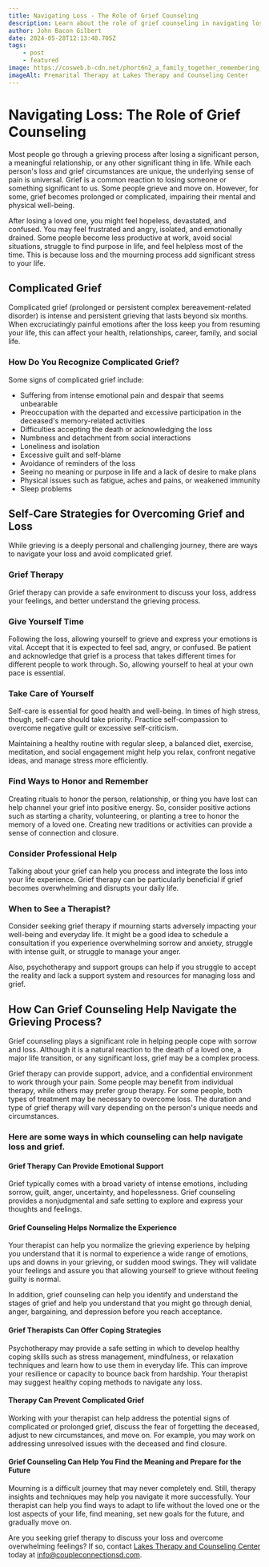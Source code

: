 ```yaml
---
title: Navigating Loss - The Role of Grief Counseling
description: Learn about the role of grief counseling in navigating loss and managing complicated grief. Discover self-care strategies, the benefits of professional help, and how therapy can provide emotional support and coping strategies during the grieving process.
author: John Bacon Gilbert
date: 2024-05-28T12:13:48.705Z
tags:
    - post
    - featured
image: https://cosweb.b-cdn.net/phort6n2_a_family_together_remembering_a_loved_one_ee98c71d-a965-4e39-984b-a21b0b1fbb39_0.webp
imageAlt: Premarital Therapy at Lakes Therapy and Counseling Center
---
```


# Navigating Loss: The Role of Grief Counseling

Most people go through a grieving process after losing a significant person, a meaningful relationship, or any other significant thing in life. While each person's loss and grief circumstances are unique, the underlying sense of pain is universal. Grief is a common reaction to losing someone or something significant to us. Some people grieve and move on. However, for some, grief becomes prolonged or complicated, impairing their mental and physical well-being.

After losing a loved one, you might feel hopeless, devastated, and confused. You may feel frustrated and angry, isolated, and emotionally drained. Some people become less productive at work, avoid social situations, struggle to find purpose in life, and feel helpless most of the time. This is because loss and the mourning process add significant stress to your life.

## Complicated Grief

Complicated grief (prolonged or persistent complex bereavement-related disorder) is intense and persistent grieving that lasts beyond six months. When excruciatingly painful emotions after the loss keep you from resuming your life, this can affect your health, relationships, career, family, and social life.

### How Do You Recognize Complicated Grief?

Some signs of complicated grief include:

- Suffering from intense emotional pain and despair that seems unbearable
- Preoccupation with the departed and excessive participation in the deceased's memory-related activities
- Difficulties accepting the death or acknowledging the loss
- Numbness and detachment from social interactions
- Loneliness and isolation
- Excessive guilt and self-blame
- Avoidance of reminders of the loss
- Seeing no meaning or purpose in life and a lack of desire to make plans
- Physical issues such as fatigue, aches and pains, or weakened immunity
- Sleep problems

## Self-Care Strategies for Overcoming Grief and Loss

While grieving is a deeply personal and challenging journey, there are ways to navigate your loss and avoid complicated grief.

### Grief Therapy

Grief therapy can provide a safe environment to discuss your loss, address your feelings, and better understand the grieving process.

### Give Yourself Time

Following the loss, allowing yourself to grieve and express your emotions is vital. Accept that it is expected to feel sad, angry, or confused. Be patient and acknowledge that grief is a process that takes different times for different people to work through. So, allowing yourself to heal at your own pace is essential.

### Take Care of Yourself

Self-care is essential for good health and well-being. In times of high stress, though, self-care should take priority. Practice self-compassion to overcome negative guilt or excessive self-criticism.

Maintaining a healthy routine with regular sleep, a balanced diet, exercise, meditation, and social engagement might help you relax, confront negative ideas, and manage stress more efficiently.

### Find Ways to Honor and Remember

Creating rituals to honor the person, relationship, or thing you have lost can help channel your grief into positive energy. So, consider positive actions such as starting a charity, volunteering, or planting a tree to honor the memory of a loved one. Creating new traditions or activities can provide a sense of connection and closure.

### Consider Professional Help

Talking about your grief can help you process and integrate the loss into your life experience. Grief therapy can be particularly beneficial if grief becomes overwhelming and disrupts your daily life.

### When to See a Therapist?

Consider seeking grief therapy if mourning starts adversely impacting your well-being and everyday life. It might be a good idea to schedule a consultation if you experience overwhelming sorrow and anxiety, struggle with intense guilt, or struggle to manage your anger.

Also, psychotherapy and support groups can help if you struggle to accept the reality and lack a support system and resources for managing loss and grief.

## How Can Grief Counseling Help Navigate the Grieving Process?

Grief counseling plays a significant role in helping people cope with sorrow and loss. Although it is a natural reaction to the death of a loved one, a major life transition, or any significant loss, grief may be a complex process.

Grief therapy can provide support, advice, and a confidential environment to work through your pain. Some people may benefit from individual therapy, while others may prefer group therapy. For some people, both types of treatment may be necessary to overcome loss. The duration and type of grief therapy will vary depending on the person's unique needs and circumstances.

### Here are some ways in which counseling can help navigate loss and grief.

#### Grief Therapy Can Provide Emotional Support

Grief typically comes with a broad variety of intense emotions, including sorrow, guilt, anger, uncertainty, and hopelessness. Grief counseling provides a nonjudgmental and safe setting to explore and express your thoughts and feelings.

#### Grief Counseling Helps Normalize the Experience

Your therapist can help you normalize the grieving experience by helping you understand that it is normal to experience a wide range of emotions, ups and downs in your grieving, or sudden mood swings. They will validate your feelings and assure you that allowing yourself to grieve without feeling guilty is normal.

In addition, grief counseling can help you identify and understand the stages of grief and help you understand that you might go through denial, anger, bargaining, and depression before you reach acceptance.

#### Grief Therapists Can Offer Coping Strategies

Psychotherapy may provide a safe setting in which to develop healthy coping skills such as stress management, mindfulness, or relaxation techniques and learn how to use them in everyday life. This can improve your resilience or capacity to bounce back from hardship. Your therapist may suggest healthy coping methods to navigate any loss.

#### Therapy Can Prevent Complicated Grief

Working with your therapist can help address the potential signs of complicated or prolonged grief, discuss the fear of forgetting the deceased, adjust to new circumstances, and move on. For example, you may work on addressing unresolved issues with the deceased and find closure.

#### Grief Counseling Can Help You Find the Meaning and Prepare for the Future

Mourning is a difficult journey that may never completely end. Still, therapy insights and techniques may help you navigate it more successfully. Your therapist can help you find ways to adapt to life without the loved one or the lost aspects of your life, find meaning, set new goals for the future, and gradually move on.

Are you seeking grief therapy to discuss your loss and overcome overwhelming feelings? If so, contact [Lakes Therapy and Counseling Center](https://murrietatherapy.com) today at info@coupleconnectionsd.com.
